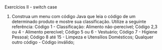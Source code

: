 Exercícios II - switch case 

1.	Construa um menu com código Java que leia o código de um determinado produto e mostre sua classificação. Utilize a seguinte referência:
 Código 1 - Classificação: Alimento não-perecível;
 Código 2,3 ou 4 - Alimento perecível;
 Código 5 ou 6 - Vestuário;
 Código 7 - Higiene Pessoal;
 Código 8 até 15 - Limpeza e Utensílios Domésticos;
 Qualquer outro código - Código inválido;
